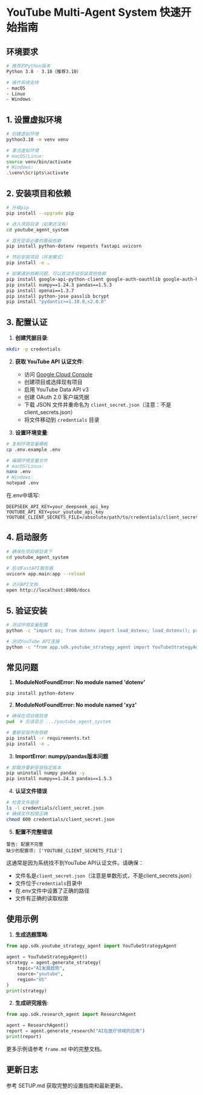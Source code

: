 # YouTube Multi-Agent System 快速开始指南

## 环境要求

```bash
# 推荐的Python版本
Python 3.8 - 3.10（推荐3.10）

# 操作系统支持
- macOS
- Linux
- Windows
```

## 1. 设置虚拟环境

```bash
# 创建虚拟环境
python3.10 -m venv venv

# 激活虚拟环境
# macOS/Linux:
source venv/bin/activate
# Windows:
.\venv\Scripts\activate
```

## 2. 安装项目和依赖

```bash
# 升级pip
pip install --upgrade pip

# 进入项目目录（如果还没有）
cd youtube_agent_system

# 首先安装必要的基础依赖
pip install python-dotenv requests fastapi uvicorn

# 然后安装项目（开发模式）
pip install -e .

# 如果遇到依赖问题，可以尝试手动安装其他依赖
pip install google-api-python-client google-auth-oauthlib google-auth-httplib2
pip install numpy==1.24.3 pandas==1.5.3
pip install openai==1.3.7
pip install python-jose passlib bcrypt
pip install "pydantic>=1.10.0,<2.0.0"
```

## 3. 配置认证

1. **创建凭据目录**:
```bash
mkdir -p credentials
```

2. **获取 YouTube API 认证文件**:
   - 访问 [Google Cloud Console](https://console.cloud.google.com/)
   - 创建项目或选择现有项目
   - 启用 YouTube Data API v3
   - 创建 OAuth 2.0 客户端凭据
   - 下载 JSON 文件并重命名为 `client_secret.json`（注意：不是client_secrets.json）
   - 将文件移动到 `credentials` 目录

3. **设置环境变量**:
```bash
# 复制环境变量模板
cp .env.example .env

# 编辑环境变量文件
# macOS/Linux:
nano .env
# Windows:
notepad .env
```

在.env中填写:
```env
DEEPSEEK_API_KEY=your_deepseek_api_key
YOUTUBE_API_KEY=your_youtube_api_key
YOUTUBE_CLIENT_SECRETS_FILE=/absolute/path/to/credentials/client_secret.json
```

## 4. 启动服务

```bash
# 确保在项目根目录下
cd youtube_agent_system

# 启动FastAPI服务器
uvicorn app.main:app --reload

# 访问API文档
open http://localhost:8000/docs
```

## 5. 验证安装

```bash
# 测试环境变量配置
python -c "import os; from dotenv import load_dotenv; load_dotenv(); print('配置检查:', all([os.getenv('DEEPSEEK_API_KEY'), os.getenv('YOUTUBE_API_KEY'), os.getenv('YOUTUBE_CLIENT_SECRETS_FILE')]))"

# 测试YouTube API连接
python -c "from app.sdk.youtube_strategy_agent import YouTubeStrategyAgent; agent = YouTubeStrategyAgent(); print('YouTube API 连接成功')"
```

## 常见问题

1. **ModuleNotFoundError: No module named 'dotenv'**
```bash
pip install python-dotenv
```

2. **ModuleNotFoundError: No module named 'xyz'**
```bash
# 确保在项目根目录
pwd  # 应该显示 .../youtube_agent_system

# 重新安装所有依赖
pip install -r requirements.txt
pip install -e .
```

3. **ImportError: numpy/pandas版本问题**
```bash
# 卸载并重新安装指定版本
pip uninstall numpy pandas -y
pip install numpy==1.24.3 pandas==1.5.3
```

4. **认证文件错误**
```bash
# 检查文件路径
ls -l credentials/client_secret.json
# 确保文件权限正确
chmod 600 credentials/client_secret.json
```

5. **配置不完整错误**
```
警告: 配置不完整
缺少的配置项: ['YOUTUBE_CLIENT_SECRETS_FILE']
```

这通常是因为系统找不到YouTube API认证文件。请确保：
- 文件名是`client_secret.json`（注意是单数形式，不是client_secrets.json）
- 文件位于`credentials`目录中
- 在.env文件中设置了正确的路径
- 文件有正确的读取权限

## 使用示例

1. **生成选题策略**:
```python
from app.sdk.youtube_strategy_agent import YouTubeStrategyAgent

agent = YouTubeStrategyAgent()
strategy = agent.generate_strategy(
    topic="AI发展趋势",
    source="youtube",
    region="US"
)
print(strategy)
```

2. **生成研究报告**:
```python
from app.sdk.research_agent import ResearchAgent

agent = ResearchAgent()
report = agent.generate_research("AI在医疗领域的应用")
print(report)
```

更多示例请参考 `frame.md` 中的完整文档。

## 更新日志

参考 SETUP.md 获取完整的设置指南和最新更新。
